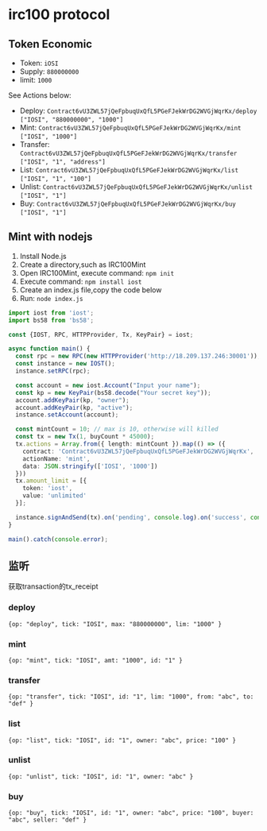 # irc100 protocol

## Token Economic

- Token: `iOSI`
- Supply: `880000000`
- limit: `1000`

See Actions below: 

- Deploy: `Contract6vU3ZWL57jQeFpbuqUxQfL5PGeFJekWrDG2WVGjWqrKx/deploy` `["IOSI", "880000000", "1000"]`
- Mint: `Contract6vU3ZWL57jQeFpbuqUxQfL5PGeFJekWrDG2WVGjWqrKx/mint` `["IOSI", "1000"]`
- Transfer: `Contract6vU3ZWL57jQeFpbuqUxQfL5PGeFJekWrDG2WVGjWqrKx/transfer` `["IOSI", "1", "address"]`
- List: `Contract6vU3ZWL57jQeFpbuqUxQfL5PGeFJekWrDG2WVGjWqrKx/list` `["IOSI", "1", "100"]`
- Unlist: `Contract6vU3ZWL57jQeFpbuqUxQfL5PGeFJekWrDG2WVGjWqrKx/unlist` `["IOSI", "1"]`
- Buy: `Contract6vU3ZWL57jQeFpbuqUxQfL5PGeFJekWrDG2WVGjWqrKx/buy` `["IOSI", "1"]`

## Mint with nodejs

1. Install Node.js
2. Create a directory,such as IRC100Mint
3. Open IRC100Mint, execute command: `npm init`
4. Execute command: `npm install iost`
5. Create an index.js file,copy the code below
6. Run: `node index.js`

```typescript
import iost from 'iost';
import bs58 from 'bs58';

const {IOST, RPC, HTTPProvider, Tx, KeyPair} = iost;

async function main() {
  const rpc = new RPC(new HTTPProvider('http://18.209.137.246:30001'));
  const instance = new IOST();
  instance.setRPC(rpc);

  const account = new iost.Account("Input your name");
  const kp = new KeyPair(bs58.decode("Your secret key"));
  account.addKeyPair(kp, "owner");
  account.addKeyPair(kp, "active");
  instance.setAccount(account);

  const mintCount = 10; // max is 10, otherwise will killed
  const tx = new Tx(1, buyCount * 45000);
  tx.actions = Array.from({ length: mintCount }).map(() => ({
    contract: 'Contract6vU3ZWL57jQeFpbuqUxQfL5PGeFJekWrDG2WVGjWqrKx',
    actionName: 'mint',
    data: JSON.stringify(['IOSI', '1000'])
  }))
  tx.amount_limit = [{
    token: 'iost',
    value: 'unlimited'
  }];

  instance.signAndSend(tx).on('pending', console.log).on('success', console.log).on('failed', console.error);
}

main().catch(console.error);
```

## 监听

获取transaction的tx_receipt

### deploy

`{op: "deploy", tick: "IOSI", max: "880000000", lim: "1000" }`

### mint

`{op: "mint", tick: "IOSI", amt: "1000", id: "1" }`

### transfer

`{op: "transfer", tick: "IOSI", id: "1", lim: "1000", from: "abc", to: "def" }`

### list

`{op: "list", tick: "IOSI", id: "1", owner: "abc", price: "100" }`

### unlist

`{op: "unlist", tick: "IOSI", id: "1", owner: "abc" }`

### buy

`{op: "buy", tick: "IOSI", id: "1", owner: "abc", price: "100", buyer: "abc", seller: "def" }`
